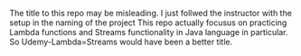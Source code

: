 The title to this repo may be misleading. 
I just follwed the instructor with the setup in the naming of the project
This repo actually focusus on practicing Lambda functions and Streams functionality in Java language in particular.
So Udemy-Lambda=Streams would have been a better title.
